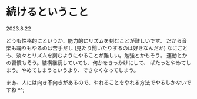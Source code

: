 # 続けるということ

2023.8.22<br />

どうも性格的にというか、能力的にリズムを刻むことが難しいです。
だから音楽も踊りもやるのは苦手だし (見たり聞いたりするのは好きなんだが)
なにごとも、淡々とリズムを刻むようにやることが難しい。勉強とかもそう。
運動とかの習慣もそう。結構継続していても、何かをきっかけにして、
ぱたっとやめてしまう。やめてしまうというより、できなくなってしまう。

まあ、人には向き不向きがあるので、やれることをやれる方法でやるしかないですね ^^;
